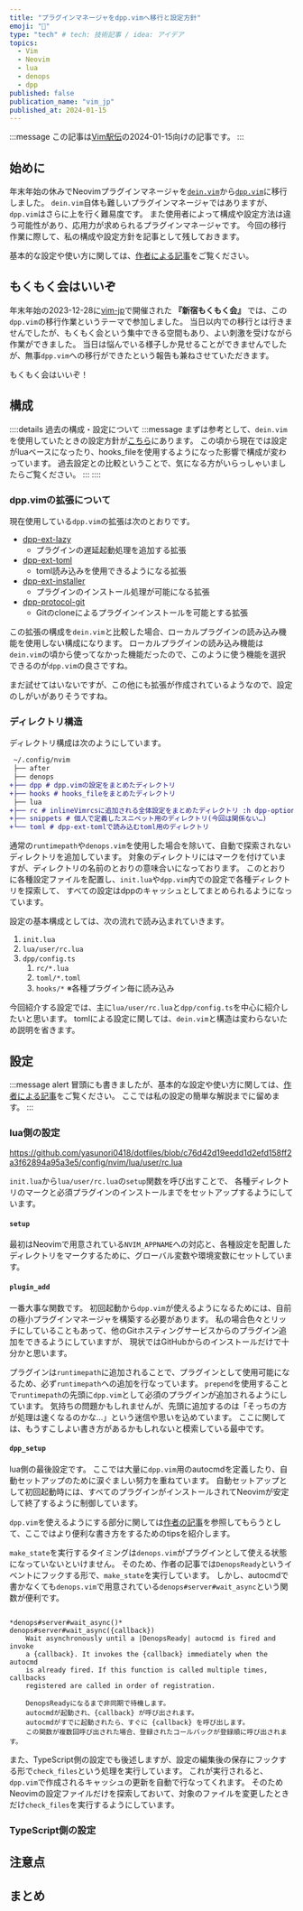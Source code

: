 ```yaml
---
title: "プラグインマネージャをdpp.vimへ移行と設定方針"
emoji: "🚀"
type: "tech" # tech: 技術記事 / idea: アイデア
topics: 
  - Vim
  - Neovim
  - lua
  - denops
  - dpp
published: false
publication_name: "vim_jp"
published_at: 2024-01-15
---
```


<!-- textlint-disable -->
:::message
この記事は[Vim駅伝](https://vim-jp.org/ekiden/)の2024-01-15向けの記事です。
:::
<!-- textlint-enable -->

## 始めに

年末年始の休みでNeovimプラグインマネージャを[`dein.vim`][dein]から[`dpp.vim`][dpp]に移行しました。
`dein.vim`自体も難しいプラグインマネージャではありますが、`dpp.vim`はさらに上を行く難易度です。
また使用者によって構成や設定方法は違う可能性があり、応用力が求められるプラグインマネージャです。
今回の移行作業に際して、私の構成や設定方針を記事として残しておきます。

基本的な設定や使い方に関しては、[作者による記事][dpp-article]をご覧ください。

## もくもく会はいいぞ

年末年始の2023-12-28に[vim-jp][vim-jp]で開催された **『新宿もくもく会』** では、この`dpp.vim`の移行作業というテーマで参加しました。
当日以内での移行とは行きませんでしたが、もくもく会という集中できる空間もあり、よい刺激を受けながら作業ができました。
当日は悩んでいる様子しか見せることができませんでしたが、無事`dpp.vim`への移行ができたという報告も兼ねさせていただきます。

もくもく会はいいぞ！

## 構成

<!-- textlint-disable -->

::::details 過去の構成・設定について
:::message
まずは参考として、`dein.vim`を使用していたときの設定方針が[こちら](https://qiita.com/yasunori-kirin0418/items/4ac5fc07041977a8366f)にあります。
この頃から現在では設定がluaベースになったり、hooks_fileを使用するようになった影響で構成が変わっています。
過去設定との比較ということで、気になる方がいらっしゃいましたらご覧ください。
:::
::::

<!-- textlint-enable -->

### dpp.vimの拡張について

現在使用している`dpp.vim`の拡張は次のとおりです。

* [dpp-ext-lazy](https://github.com/Shougo/dpp-ext-lazy)
  * プラグインの遅延起動処理を追加する拡張
* [dpp-ext-toml](https://github.com/Shougo/dpp-ext-toml)
  * toml読み込みを使用できるようになる拡張
* [dpp-ext-installer](https://github.com/Shougo/dpp-ext-installer)
  * プラグインのインストール処理が可能になる拡張
* [dpp-protocol-git](https://github.com/Shougo/dpp-protocol-git)
  * Gitのcloneによるプラグインインストールを可能とする拡張

この拡張の構成を`dein.vim`と比較した場合、ローカルプラグインの読み込み機能を使用しない構成になります。
ローカルプラグインの読み込み機能は`dein.vim`の頃から使ってなかった機能だったので、このように使う機能を選択できるのが`dpp.vim`の良さですね。

まだ試せてはいないですが、この他にも拡張が作成されているようなので、設定のしがいがありそうですね。

### ディレクトリ構造

ディレクトリ構成は次のようにしています。

```diff : directories
 ~/.config/nvim
 ├── after
 ├── denops
+├── dpp # dpp.vimの設定をまとめたディレクトリ
+├── hooks # hooks_fileをまとめたディレクトリ
 ├── lua
+├── rc # inlineVimrcsに追加される全体設定をまとめたディレクトリ :h dpp-option-inlineVimrcs
+├── snippets # 個人で定義したスニペット用のディレクトリ(今回は関係ない…)
+└── toml # dpp-ext-tomlで読み込むtoml用のディレクトリ
```

通常の`runtimepath`や`denops.vim`を使用した場合を除いて、自動で探索されないディレクトリを追加しています。
対象のディレクトリにはマークを付けていますが、ディレクトリの名前のとおりの意味合いになっております。
このとおりに各種設定ファイルを配置し、`init.lua`や`dpp.vim`内での設定で各種ディレクトリを探索して、
すべての設定はdppのキャッシュとしてまとめられるようになっています。

設定の基本構成としては、次の流れで読み込まれていきます。

1. `init.lua`
1. `lua/user/rc.lua`
1. `dpp/config.ts`
    1. `rc/*.lua`
    1. `toml/*.toml`
    1. `hooks/*` ※各種プラグイン毎に読み込み

今回紹介する設定では、主に`lua/user/rc.lua`と`dpp/config.ts`を中心に紹介したいと思います。
tomlによる設定に関しては、`dein.vim`と構造は変わらないため説明を省きます。

## 設定

<!-- textlint-disable -->
:::message alert
冒頭にも書きましたが、基本的な設定や使い方に関しては、[作者による記事][dpp-article]をご覧ください。
ここでは私の設定の簡単な解説までに留めます。
:::
<!-- textlint-enable -->

### lua側の設定

https://github.com/yasunori0418/dotfiles/blob/c76d42d19eedd1d2efd158ff2a3f62894a95a3e5/config/nvim/lua/user/rc.lua

`init.lua`から`lua/user/rc.lua`の`setup`関数を呼び出すことで、
各種ディレクトリのマークと必須プラグインのインストールまでをセットアップするようにしています。

#### `setup`

最初はNeovimで用意されている`NVIM_APPNAME`への対応と、各種設定を配置したディレクトリをマークするために、グローバル変数や環境変数にセットしています。

#### `plugin_add`

一番大事な関数です。
初回起動から`dpp.vim`が使えるようになるためには、自前の極小プラグインマネージャを構築する必要があります。
私の場合色々とリッチにしていることもあって、他のGitホスティングサービスからのプラグイン追加をできるようにしていますが、
現状ではGitHubからのインストールだけで十分かと思います。

プラグインは`runtimepath`に追加されることで、プラグインとして使用可能になるため、必ず`runtimepath`への追加を行なっています。
`prepend`を使用することで`runtimepath`の先頭に`dpp.vim`として必須のプラグインが追加されるようにしています。
気持ちの問題かもしれませんが、先頭に追加するのは「そっちの方が処理は速くなるのかな…」という迷信や思いを込めています。
ここに関しては、もうすこしよい書き方があるかもしれないと模索している最中です。

#### `dpp_setup`

lua側の最後設定です。
ここでは大量に`dpp.vim`用のautocmdを定義したり、自動セットアップのために涙ぐましい努力を重ねています。
自動セットアップとして初回起動時には、すべてのプラグインがインストールされてNeovimが安定して終了するように制御しています。

`dpp.vim`を使えるようにする部分に関しては[作者の記事][dpp-article]を参照してもらうとして、ここではより便利な書き方をするためのtipsを紹介します。

`make_state`を実行するタイミングは`denops.vim`がプラグインとして使える状態になっていないといけません。
そのため、作者の記事では`DenopsReady`というイベントにフックする形で、`make_state`を実行しています。
しかし、autocmdで書かなくても`denops.vim`で用意されている`denops#server#wait_async`という関数が便利です。

```vimhelp
                                              *denops#server#wait_async()*
denops#server#wait_async({callback})
    Wait asynchronously until a |DenopsReady| autocmd is fired and invoke
    a {callback}. It invokes the {callback} immediately when the autocmd
    is already fired. If this function is called multiple times, callbacks
    registered are called in order of registration.

    DenopsReadyになるまで非同期で待機します。
    autocmdが起動され、{callback} が呼び出されます。
    autocmdがすでに起動されたら、すぐに {callback} を呼び出します。
    この関数が複数回呼び出された場合、登録されたコールバックが登録順に呼び出されます。
```

また、TypeScript側の設定でも後述しますが、設定の編集後の保存にフックする形で`check_files`という処理を実行しています。
これが実行されると、`dpp.vim`で作成されるキャッシュの更新を自動で行なってくれます。
そのためNeovimの設定ファイルだけを探索しておいて、対象のファイルを変更したときだけ`check_files`を実行するようにしています。

### TypeScript側の設定

## 注意点

## まとめ

<!-- URLリンク集 -->

[dein]: https://github.com/Shougo/dein.vim
[dpp]: https://github.com/Shougo/dpp.vim
[vim-jp]: https://vim-jp.org
[dpp-article]: https://zenn.dev/shougo/articles/dpp-vim-beta
